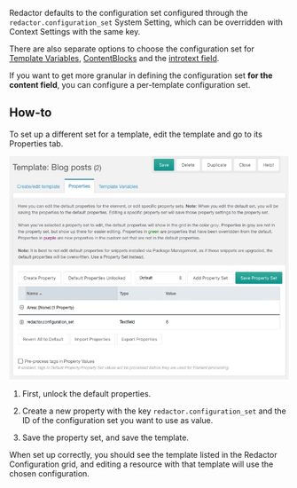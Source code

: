 Redactor defaults to the configuration set configured through the `redactor.configuration_set` System Setting, which can be overridden with Context Settings with the same key.

There are also separate options to choose the configuration set for [Template Variables](Template_Variables), [ContentBlocks](ContentBlocks) and the [introtext field](Introtext). 

If you want to get more granular in defining the configuration set **for the content field**, you can configure a per-template configuration set. 

## How-to 

To set up a different set for a template, edit the template and go to its Properties tab.

![Showing how to add the property to the template](../images/template-properties.jpg)

1. First, unlock the default properties.

2. Create a new property with the key `redactor.configuration_set` and the ID of the configuration set you want to use as value.

3. Save the property set, and save the template.

When set up correctly, you should see the template listed in the Redactor Configuration grid, and editing a resource with that template will use the chosen configuration.
